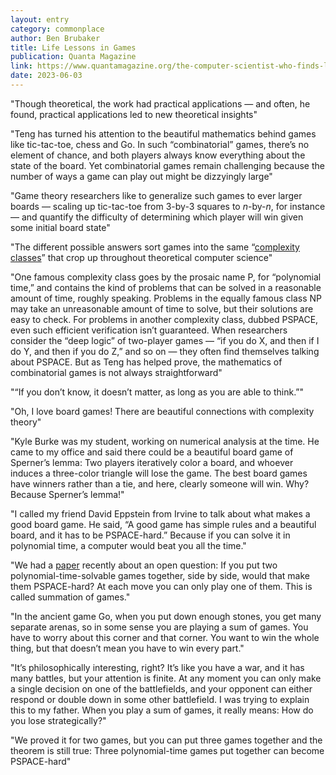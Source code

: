 ```yaml
---
layout: entry
category: commonplace
author: Ben Brubaker
title: Life Lessons in Games
publication: Quanta Magazine
link: https://www.quantamagazine.org/the-computer-scientist-who-finds-life-lessons-in-board-games-20230125/
date: 2023-06-03
---
```


"Though theoretical, the work had practical applications — and often, he found, practical applications led to new theoretical insights"

"Teng has turned his attention to the beautiful mathematics behind games like tic-tac-toe, chess and Go. In such “combinatorial” games, there’s no element of chance, and both players always know everything about the state of the board. Yet combinatorial games remain challenging because the number of ways a game can play out might be dizzyingly large"

"Game theory researchers like to generalize such games to ever larger boards — scaling up tic-tac-toe from 3-by-3 squares to *n*-by-*n*, for instance — and quantify the difficulty of determining which player will win given some initial board state"

"The different possible answers sort games into the same “[complexity classes](https://www.quantamagazine.org/tag/computational-complexity)” that crop up throughout theoretical computer science"

"One famous complexity class goes by the prosaic name P, for “polynomial time,” and contains the kind of problems that can be solved in a reasonable amount of time, roughly speaking. Problems in the equally famous class NP may take an unreasonable amount of time to solve, but their solutions are easy to check. For problems in another complexity class, dubbed PSPACE, even such efficient verification isn’t guaranteed. When researchers consider the “deep logic” of two-player games — “if you do X, and then if I do Y, and then if you do Z,” and so on — they often find themselves talking about PSPACE. But as Teng has helped prove, the mathematics of combinatorial games is not always straightforward"

"“If you don’t know, it doesn’t matter, as long as you are able to think.”"

"Oh, I love board games! There are beautiful connections with complexity theory"

"Kyle Burke was my student, working on numerical analysis at the time. He came to my office and said there could be a beautiful board game of Sperner’s lemma: Two players iteratively color a board, and whoever induces a three-color triangle will lose the game. The best board games have winners rather than a tie, and here, clearly someone will win. Why? Because Sperner’s lemma!"

"I called my friend David Eppstein from Irvine to talk about what makes a good board game. He said, “A good game has simple rules and a beautiful board, and it has to be PSPACE-hard.” Because if you can solve it in polynomial time, a computer would beat you all the time."

"We had a [paper](https://arxiv.org/abs/2106.02114) recently about an open question: If you put two polynomial-time-solvable games together, side by side, would that make them PSPACE-hard? At each move you can only play one of them. This is called summation of games."

"In the ancient game Go, when you put down enough stones, you get many separate arenas, so in some sense you are playing a sum of games. You have to worry about this corner and that corner. You want to win the whole thing, but that doesn’t mean you have to win every part."

"It’s philosophically interesting, right? It’s like you have a war, and it has many battles, but your attention is finite. At any moment you can only make a single decision on one of the battlefields, and your opponent can either respond or double down in some other battlefield. I was trying to explain this to my father. When you play a sum of games, it really means: How do you lose strategically?"

"We proved it for two games, but you can put three games together and the theorem is still true: Three polynomial-time games put together can become PSPACE-hard"
